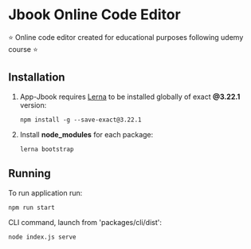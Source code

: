 # Jbook Online Code Editor

⭐ Online code editor created for educational purposes following udemy course ⭐

## Installation

1. App-Jbook requires [Lerna](https://lerna.js.org/) to be installed globally of exact **@3.22.1** version:

   `npm install -g --save-exact@3.22.1`

2. Install **node_modules** for each package:

   `lerna bootstrap`

## Running

To run application run:

`npm run start`

CLI command, launch from 'packages/cli/dist':

`node index.js serve`
